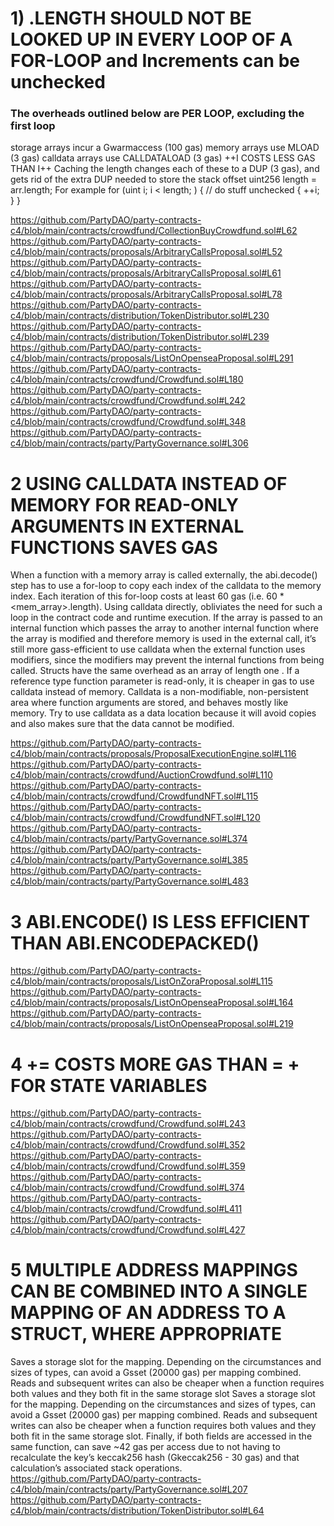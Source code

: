 # 1) <ARRAY>.LENGTH SHOULD NOT BE LOOKED UP IN EVERY LOOP OF A FOR-LOOP and Increments can be unchecked
###  The overheads outlined below are PER LOOP, excluding the first loop
storage arrays incur a Gwarmaccess (100 gas)
memory arrays use MLOAD (3 gas)
calldata arrays use CALLDATALOAD (3 gas)
++I COSTS LESS GAS THAN I++
Caching the length changes each of these to a DUP<N> (3 gas), and gets rid of the extra DUP<N> needed to store the stack offset
uint256 length = arr.length;
For example 
for (uint i; i < length; ) {
    // do stuff
    unchecked { ++i; }
}


https://github.com/PartyDAO/party-contracts-c4/blob/main/contracts/crowdfund/CollectionBuyCrowdfund.sol#L62
https://github.com/PartyDAO/party-contracts-c4/blob/main/contracts/proposals/ArbitraryCallsProposal.sol#L52
https://github.com/PartyDAO/party-contracts-c4/blob/main/contracts/proposals/ArbitraryCallsProposal.sol#L61
https://github.com/PartyDAO/party-contracts-c4/blob/main/contracts/proposals/ArbitraryCallsProposal.sol#L78
https://github.com/PartyDAO/party-contracts-c4/blob/main/contracts/distribution/TokenDistributor.sol#L230
https://github.com/PartyDAO/party-contracts-c4/blob/main/contracts/distribution/TokenDistributor.sol#L239
https://github.com/PartyDAO/party-contracts-c4/blob/main/contracts/proposals/ListOnOpenseaProposal.sol#L291
https://github.com/PartyDAO/party-contracts-c4/blob/main/contracts/crowdfund/Crowdfund.sol#L180
https://github.com/PartyDAO/party-contracts-c4/blob/main/contracts/crowdfund/Crowdfund.sol#L242
https://github.com/PartyDAO/party-contracts-c4/blob/main/contracts/crowdfund/Crowdfund.sol#L348
https://github.com/PartyDAO/party-contracts-c4/blob/main/contracts/party/PartyGovernance.sol#L306
# 2 USING CALLDATA INSTEAD OF MEMORY FOR READ-ONLY ARGUMENTS IN EXTERNAL FUNCTIONS SAVES GAS
When a function with a memory array is called externally, the abi.decode() step has to use a for-loop to copy each index of the calldata to the memory index. Each iteration of this for-loop costs at least 60 gas (i.e. 60 * <mem_array>.length). Using calldata directly, obliviates the need for such a loop in the contract code and runtime execution.
If the array is passed to an internal function which passes the array to another internal function where the array is modified and therefore memory is used in the external call, it’s still more gass-efficient to use calldata when the external function uses modifiers, since the modifiers may prevent the internal functions from being called. Structs have the same overhead as an array of length one .
If a reference type function parameter is read-only, it is cheaper in gas to use calldata instead of memory.
Calldata is a non-modifiable, non-persistent area where function arguments are stored, and behaves mostly like memory.
Try to use calldata as a data location because it will avoid copies and also makes sure that the data cannot be modified.  

https://github.com/PartyDAO/party-contracts-c4/blob/main/contracts/proposals/ProposalExecutionEngine.sol#L116
https://github.com/PartyDAO/party-contracts-c4/blob/main/contracts/crowdfund/AuctionCrowdfund.sol#L110
https://github.com/PartyDAO/party-contracts-c4/blob/main/contracts/crowdfund/CrowdfundNFT.sol#L115
https://github.com/PartyDAO/party-contracts-c4/blob/main/contracts/crowdfund/CrowdfundNFT.sol#L120
https://github.com/PartyDAO/party-contracts-c4/blob/main/contracts/party/PartyGovernance.sol#L374
https://github.com/PartyDAO/party-contracts-c4/blob/main/contracts/party/PartyGovernance.sol#L385
https://github.com/PartyDAO/party-contracts-c4/blob/main/contracts/party/PartyGovernance.sol#L483
# 3 ABI.ENCODE() IS LESS EFFICIENT THAN ABI.ENCODEPACKED() 
https://github.com/PartyDAO/party-contracts-c4/blob/main/contracts/proposals/ListOnZoraProposal.sol#L115
https://github.com/PartyDAO/party-contracts-c4/blob/main/contracts/proposals/ListOnOpenseaProposal.sol#L164
https://github.com/PartyDAO/party-contracts-c4/blob/main/contracts/proposals/ListOnOpenseaProposal.sol#L219
# 4  <X> += <Y> COSTS MORE GAS THAN <X> = <X> + <Y> FOR STATE VARIABLES
https://github.com/PartyDAO/party-contracts-c4/blob/main/contracts/crowdfund/Crowdfund.sol#L243
https://github.com/PartyDAO/party-contracts-c4/blob/main/contracts/crowdfund/Crowdfund.sol#L352
https://github.com/PartyDAO/party-contracts-c4/blob/main/contracts/crowdfund/Crowdfund.sol#L359
https://github.com/PartyDAO/party-contracts-c4/blob/main/contracts/crowdfund/Crowdfund.sol#L374
https://github.com/PartyDAO/party-contracts-c4/blob/main/contracts/crowdfund/Crowdfund.sol#L411
https://github.com/PartyDAO/party-contracts-c4/blob/main/contracts/crowdfund/Crowdfund.sol#L427
# 5 MULTIPLE ADDRESS MAPPINGS CAN BE COMBINED INTO A SINGLE MAPPING OF AN ADDRESS TO A STRUCT, WHERE APPROPRIATE
Saves a storage slot for the mapping. Depending on the circumstances and sizes of types, can avoid a Gsset (20000 gas) per mapping combined. Reads and subsequent writes can also be cheaper when a function requires both values and they both fit in the same storage slot
Saves a storage slot for the mapping. Depending on the circumstances and sizes of types, can avoid a Gsset (20000 gas) per mapping combined. Reads and subsequent writes can also be cheaper when a function requires both values and they both fit in the same storage slot.
Finally, if both fields are accessed in the same function, can save ~42 gas per access due to not having to recalculate the key’s keccak256 hash (Gkeccak256 - 30 gas) and that calculation’s associated stack operations.
https://github.com/PartyDAO/party-contracts-c4/blob/main/contracts/party/PartyGovernance.sol#L207
https://github.com/PartyDAO/party-contracts-c4/blob/main/contracts/distribution/TokenDistributor.sol#L64
